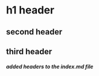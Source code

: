 # h1 header
## second header 
## third header

























##### added  headers to the index.md file
